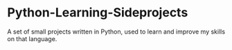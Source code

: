 # Python-Learning-Sideprojects
A set of small projects written in Python, used to learn and improve my skills on that language.
